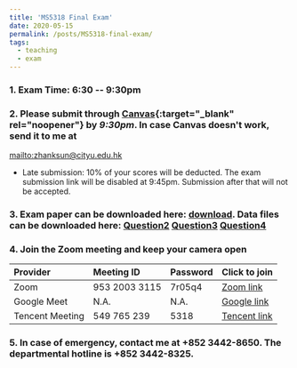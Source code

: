 ```yaml
---
title: 'MS5318 Final Exam'
date: 2020-05-15
permalink: /posts/MS5318-final-exam/
tags:
  - teaching
  - exam
---
```


### 1. Exam Time: 6:30 -- 9:30pm

### 2. Please submit through [Canvas](https://canvas.cityu.edu.hk/){:target="_blank" rel="noopener"} by _9:30pm_. In case Canvas doesn't work, send it to me at
<mailto:zhanksun@cityu.edu.hk>
  * Late submission: 10% of your scores will be deducted. The exam submission link will be disabled at 9:45pm. Submission after that will not be accepted.

### 3. Exam paper can be downloaded here: [download](/exam/phantom.png). Data files can be downloaded here: [Question2](/exam/phantom.png) [Question3](/exam/phantom.png) [Question4](/exam/phantom.png)

### 4. Join the Zoom meeting and keep your camera open

Provider | Meeting ID | Password | Click to join |
:--- | :--- | :--- | :--- |
Zoom | 953 2003 3115 | 7r05q4 | [Zoom link](https://cityu.zoom.us/j/95320033115?pwd=ZjloYkdHWTBBeGNxVzdOV2pMWXpLQT09)
Google Meet | N.A. | N.A. | [Google link](http://dspace.cityu.edu.hk/handle/2031/102) |
Tencent Meeting | 549 765 239 | 5318 | [Tencent link](https://meeting.tencent.com/s/HNEtHVhLJuys)

### 5. In case of emergency, contact me at +852 3442-8650. The departmental hotline is +852 3442-8325.
